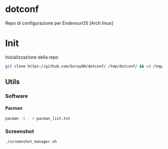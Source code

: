 # dotconf
Repo di configurazione per EndevourOS [Arch linux]

# Init
Inizializzazione della repo
```bash
git clone https://github.com/Guray00/dotconf/ /tmp/dotconf/ && cd /tmp/dotconf/ && chmod a+rwx *.sh
```


## Utils

### Software
#### Pacman
```bash
pacman -S - < pacman_list.txt
```


### Screenshot
```bash
./screenshot_manager.sh
```
